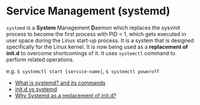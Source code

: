 # Service Management (systemd)

`systemd` is a **System** Management **D**aemon which replaces the sysvinit process to become the first process with PID = 1, which gets executed in user space during the Linux start-up process. It is a system that is designed specifically for the Linux kernel. It is now being used as a **replacement of init.d** to overcome shortcomings of it. It uses `systemctl` command to perform related operations.

e.g. `$ systemctl start [service-name]`, `$ systemctl poweroff`

- [What is systemd? and its commands](https://www.geeksforgeeks.org/linux-systemd-and-its-components/)
- [init.d vs systemd](https://uace.github.io/learning/init-vs-systemd-what-is-an-init-daemon)
- [Why Systemd as a replacement of init.d?](https://www.tecmint.com/systemd-replaces-init-in-linux/)